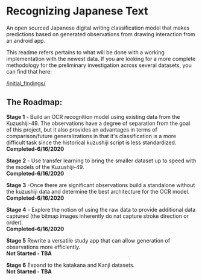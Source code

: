 # Recognizing Japanese Text

An open sourced Japanese digital writing classification model that makes predictions based on generated observations from drawing interaction from an android app.

This readme refers pertains to what will be done with a working implementation with the newest data. If you are looking for a more complete methodology for the preliminary investigation across several datasets, you can find that here:

[/initial_findings/](initial_findings/)

## The Roadmap:
**Stage 1** - Build an OCR recognition model using existing data from the Kuzushiji-49. The observations have a degree of separation from the goal of this project, but it also provides an advantages in terms of comparison/future generalizations in that it's classification is a more difficult task since the historical kuzushiji script is less standardized.<br>**Completed-6/16/2020**

**Stage 2** - Use transfer learning to bring the smaller dataset up to speed with the models of the Kuzushiji-49.<br>**Completed-6/16/2020**

**Stage 3** -Once there are significant observations build a standalone without the kuzushiji data and determine the best architecture for the OCR model.<br>**Completed-6/16/2020**

**Stage 4** -  Explore the notion of using the raw data to provide additional data captured (the bitmap images inherently do nat capture stroke direction or order).<br>**Completed-6/16/2020**

**Stage 5** Rewrite a versatile study app that can allow generation of observations more efficiently.<br>**Not Started - TBA**

**Stage 6** Expand to the katakana and Kanji datasets.<br>**Not Started - TBA**
